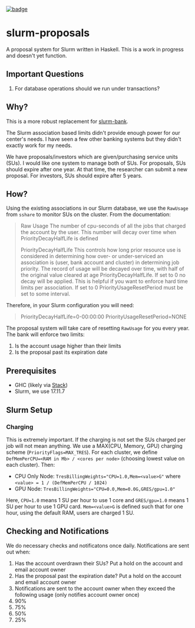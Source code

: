 [![badge](https://action-badges.now.sh/barrymoo/slurm-proposals)](https://github.com/barrymoo/slurm-proposals/actions)

# slurm-proposals

A proposal system for Slurm written in Haskell. This is a work in progress and
doesn't yet function.

## Important Questions

1. For database operations should we run under transactions?

## Why?

This is a more robust replacement for [slurm-bank](https://github.com/barrymoo/slurm-bank).

The Slurm association based limits didn't provide enough power for our center's
needs. I have seen a few other banking systems but they didn't exactly work for
my needs.

We have proposals/investors which are given/purchasing service units (SUs). I
would like one system to manage both of SUs. For proposals, SUs should expire
after one year. At that time, the researcher can submit a new proposal. For
investors, SUs should expire after 5 years.

## How?

Using the existing associations in our Slurm database, we use the `RawUsage`
from `sshare` to monitor SUs on the cluster. From the documentation:


> Raw Usage
> The number of cpu-seconds of all the jobs that charged the account by the user.
> This number will decay over time when PriorityDecayHalfLife is defined
> 
> PriorityDecayHalfLife
> This controls how long prior resource use is considered in determining how
> over- or under-serviced an association is (user, bank account and cluster) in
> determining job priority. The record of usage will be decayed over time, with
> half of the original value cleared at age PriorityDecayHalfLife. If set to 0 no
> decay will be applied. This is helpful if you want to enforce hard time limits
> per association. If set to 0 PriorityUsageResetPeriod must be set to some
> interval.

Therefore, in your Slurm configuration you will need:

> PriorityDecayHalfLife=0-00:00:00
> PriorityUsageResetPeriod=NONE

The proposal system will take care of resetting `RawUsage` for you every year.
The bank will enforce two limits:

1. Is the account usage higher than their limits
2. Is the proposal past its expiration date

## Prerequisites

- GHC (likely via [Stack](https://docs.haskellstack.org/en/stable/README))
- Slurm, we use 17.11.7 

## Slurm Setup

### Charging

This is extremely important. If the charging is not set the SUs charged per job
will not mean anything. We use a MAX(CPU, Memory, GPU) charging scheme
(`PriorityFlags=MAX_TRES`). For each cluster, we define `DefMemPerCPU=<RAM in
Mb> / <cores per node>` (choosing lowest value on each cluster). Then:

- CPU Only Node: `TresBillingWeights="CPU=1.0,Mem=<value>G"` where `<value> = 1 / (DefMemPerCPU / 1024)`
- GPU Node: `TresBillingWeights="CPU=0.0,Mem=0.0G,GRES/gpu=1.0"`

Here, `CPU=1.0` means 1 SU per hour to use 1 core and `GRES/gpu=1.0` means 1 SU
per hour to use 1 GPU card. `Mem=<value>G` is defined such that for one hour,
using the default RAM, users are charged 1 SU.

## Checking and Notifications

We do necessary checks and notificatons once daily. Notifications are sent out when:

1. Has the account overdrawn their SUs? Put a hold on the account and email account owner
2. Has the proposal past the expiration date? Put a hold on the account and email account owner
3. Notifications are sent to the account owner when they exceed the following
   usage (only notifies account owner once)
  1. 90%
  2. 75%
  3. 50%
  4. 25%
